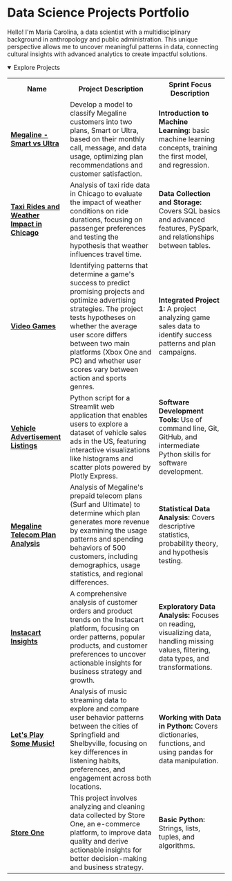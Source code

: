 <!DOCTYPE html>
<html lang="en">
<head>
    <meta charset="UTF-8">
    <meta name="viewport" content="width=device-width, initial-scale=1.0">
    <link rel="stylesheet" href="styles.css">
</head>
<body>
    <h1>Data Science Projects Portfolio</h1>
    <p>Hello! I'm María Carolina, a data scientist with a multidisciplinary background in anthropology and public administration. This unique perspective allows me to uncover meaningful patterns in data, connecting cultural insights with advanced analytics to create impactful solutions.</p>
    <details open>
        <summary>Explore Projects</summary>
        <table>
            <tr>
                <th>Name</th>
                <th>Project Description</th>
                <th>Sprint Focus Description</th>
            </tr>
            <tr>
                <td><a href="https://github.com/carolinagles/datascience/blob/main/8.Introduction_to_machine_learning/megaline_smart_ultra_en.ipynb"><b>Megaline - Smart vs Ultra</b></a></td>
                <td>Develop a model to classify Megaline customers into two plans, Smart or Ultra, based on their monthly call, message, and data usage, optimizing plan recommendations and customer satisfaction.</td>
                <td><b>Introduction to Machine Learning:</b> basic machine learning concepts, training the first model, and regression.</td>
            </tr>
            <tr>
                <td><a href="https://github.com/carolinagles/datascience/blob/main/7.Data_%20collection_%20and_storage_(SQL)/taxis_en.ipynb"><b>Taxi Rides and Weather Impact in Chicago</b></a></td>
                <td>Analysis of taxi ride data in Chicago to evaluate the impact of weather conditions on ride durations, focusing on passenger preferences and testing the hypothesis that weather influences travel time.</td>
                <td><b>Data Collection and Storage:</b> Covers SQL basics and advanced features, PySpark, and relationships between tables.</td>
            </tr>
            <tr>
                <td><a href="https://github.com/carolinagles/datascience/blob/main/6.I_Python_and_Software_Engineering/games.ipynb"><b>Video Games</b></a></td>
                <td>Identifying patterns that determine a game's success to predict promising projects and optimize advertising strategies. The project tests hypotheses on whether the average user score differs between two main platforms (Xbox One and PC) and whether user scores vary between action and sports genres.</td>
                <td><b>Integrated Project 1:</b> A project analyzing game sales data to identify success patterns and plan campaigns.</td>
            </tr>
            <tr>
                <td><a href="https://six-sprint.onrender.com/"><b>Vehicle Advertisement Listings</b></a></td>
                <td>Python script for a Streamlit web application that enables users to explore a dataset of vehicle sales ads in the US, featuring interactive visualizations like histograms and scatter plots powered by Plotly Express.</td>
                <td><b>Software Development Tools:</b> Use of command line, Git, GitHub, and intermediate Python skills for software development.</td>
            </tr>
            <tr>
                <td><a href="https://github.com/carolinagles/datascience/tree/main/4.Statistical_data_analysis"><b>Megaline Telecom Plan Analysis</b></a></td>
                <td>Analysis of Megaline's prepaid telecom plans (Surf and Ultimate) to determine which plan generates more revenue by examining the usage patterns and spending behaviors of 500 customers, including demographics, usage statistics, and regional differences.</td>
                <td><b>Statistical Data Analysis:</b> Covers descriptive statistics, probability theory, and hypothesis testing.</td>
            </tr>
            <tr>
                <td><a href="https://github.com/carolinagles/datascience/blob/main/3.Data_wrangling/instacart_notebook.ipynb"><b>Instacart Insights</b></a></td>
                <td>A comprehensive analysis of customer orders and product trends on the Instacart platform, focusing on order patterns, popular products, and customer preferences to uncover actionable insights for business strategy and growth.</td>
                <td><b>Exploratory Data Analysis:</b> Focuses on reading, visualizing data, handling missing values, filtering, data types, and transformations.</td>
            </tr>
            <tr>
                <td><a href="https://github.com/carolinagles/datascience/blob/main/2.Basic_python_II/music_notebook.ipynb"><b>Let's Play Some Music!</b></a></td>
                <td>Analysis of music streaming data to explore and compare user behavior patterns between the cities of Springfield and Shelbyville, focusing on key differences in listening habits, preferences, and engagement across both locations.</td>
                <td><b>Working with Data in Python:</b> Covers dictionaries, functions, and using pandas for data manipulation.</td>
            </tr>
            <tr>
                <td><a href="https://github.com/carolinagles/datascience/blob/main/1.Basic_python/ecommerce_notebook.ipynb"><b>Store One</b></a></td>
                <td>This project involves analyzing and cleaning data collected by Store One, an e-commerce platform, to improve data quality and derive actionable insights for better decision-making and business strategy.</td>
                <td><b>Basic Python:</b> Strings, lists, tuples, and algorithms.</td>
            </tr>
        </table>
    </details>
</body>
</html>
